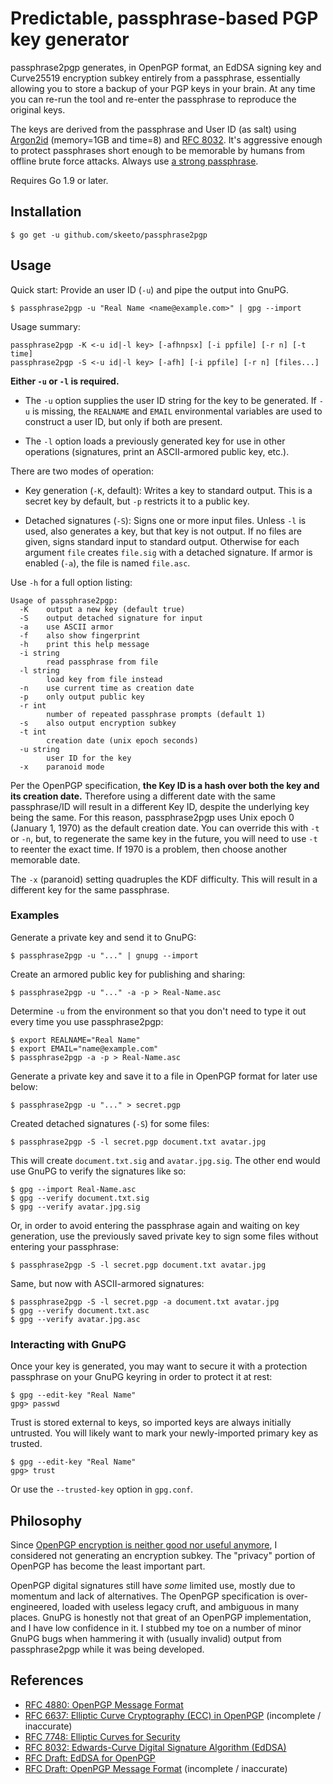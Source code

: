 # Predictable, passphrase-based PGP key generator

passphrase2pgp generates, in OpenPGP format, an EdDSA signing key and
Curve25519 encryption subkey entirely from a passphrase, essentially
allowing you to store a backup of your PGP keys in your brain. At any
time you can re-run the tool and re-enter the passphrase to reproduce
the original keys.

The keys are derived from the passphrase and User ID (as salt) using
[Argon2id][argon2] (memory=1GB and time=8) and [RFC 8032][rfc8032]. It's
aggressive enough to protect passphrases short enough to be memorable by
humans from offline brute force attacks. Always use [a strong
passphrase][dw].

Requires Go 1.9 or later.

[argon2]: https://github.com/P-H-C/phc-winner-argon2
[rfc8032]: https://tools.ietf.org/html/rfc8032
[dw]: https://en.wikipedia.org/wiki/Diceware

## Installation

    $ go get -u github.com/skeeto/passphrase2pgp

## Usage

Quick start: Provide an user ID (`-u`) and pipe the output into GnuPG.

    $ passphrase2pgp -u "Real Name <name@example.com>" | gpg --import

Usage summary:

    passphrase2pgp -K <-u id|-l key> [-afhnpsx] [-i ppfile] [-r n] [-t time]
    passphrase2pgp -S <-u id|-l key> [-afh] [-i ppfile] [-r n] [files...]

**Either `-u` or `-l` is required.**

* The `-u` option supplies the user ID string for the key to be
  generated. If `-u` is missing, the `REALNAME` and `EMAIL`
  environmental variables are used to construct a user ID, but only if
  both are present.

* The `-l` option loads a previously generated key for use in other
  operations (signatures, print an ASCII-armored public key, etc.).

There are two modes of operation:

* Key generation (`-K`, default): Writes a key to standard output. This
  is a secret key by default, but `-p` restricts it to a public key.

* Detached signatures (`-S`): Signs one or more input files. Unless `-l`
  is used, also generates a key, but that key is not output. If no files
  are given, signs standard input to standard output. Otherwise for each
  argument `file` creates `file.sig` with a detached signature. If armor
  is enabled (`-a`), the file is named `file.asc`.

Use `-h` for a full option listing:

    Usage of passphrase2pgp:
      -K	output a new key (default true)
      -S	output detached signature for input
      -a	use ASCII armor
      -f	also show fingerprint
      -h	print this help message
      -i string
        	read passphrase from file
      -l string
        	load key from file instead
      -n	use current time as creation date
      -p	only output public key
      -r int
        	number of repeated passphrase prompts (default 1)
      -s	also output encryption subkey
      -t int
        	creation date (unix epoch seconds)
      -u string
        	user ID for the key
      -x	paranoid mode

Per the OpenPGP specification, **the Key ID is a hash over both the key
and its creation date.** Therefore using a different date with the same
passphrase/ID will result in a different Key ID, despite the underlying
key being the same. For this reason, passphrase2pgp uses Unix epoch 0
(January 1, 1970) as the default creation date. You can override this
with `-t` or `-n`, but, to regenerate the same key in the future, you
will need to use `-t` to reenter the exact time. If 1970 is a problem,
then choose another memorable date.

The `-x` (paranoid) setting quadruples the KDF difficulty. This will
result in a different key for the same passphrase.

### Examples

Generate a private key and send it to GnuPG:

    $ passphrase2pgp -u "..." | gnupg --import

Create an armored public key for publishing and sharing:

    $ passphrase2pgp -u "..." -a -p > Real-Name.asc

Determine `-u` from the environment so that you don't need to type it
out every time you use passphrase2pgp:

    $ export REALNAME="Real Name"
    $ export EMAIL="name@example.com"
    $ passphrase2pgp -a -p > Real-Name.asc

Generate a private key and save it to a file in OpenPGP format for later
use below:

    $ passphrase2pgp -u "..." > secret.pgp

Created detached signatures (`-S`) for some files:

    $ passphrase2pgp -S -l secret.pgp document.txt avatar.jpg

This will create `document.txt.sig` and `avatar.jpg.sig`. The other end
would use GnuPG to verify the signatures like so:

    $ gpg --import Real-Name.asc
    $ gpg --verify document.txt.sig
    $ gpg --verify avatar.jpg.sig

Or, in order to avoid entering the passphrase again and waiting on key
generation, use the previously saved private key to sign some files
without entering your passphrase:

    $ passphrase2pgp -S -l secret.pgp document.txt avatar.jpg

Same, but now with ASCII-armored signatures:

    $ passphrase2pgp -S -l secret.pgp -a document.txt avatar.jpg
    $ gpg --verify document.txt.asc
    $ gpg --verify avatar.jpg.asc

### Interacting with GnuPG

Once your key is generated, you may want to secure it with a protection
passphrase on your GnuPG keyring in order to protect it at rest:

    $ gpg --edit-key "Real Name"
    gpg> passwd

Trust is stored external to keys, so imported keys are always initially
untrusted. You will likely want to mark your newly-imported primary key
as trusted.

    $ gpg --edit-key "Real Name"
    gpg> trust

Or use the `--trusted-key` option in `gpg.conf`.

## Philosophy

Since [OpenPGP encryption is neither good nor useful anymore][mg], I
considered not generating an encryption subkey. The "privacy" portion of
OpenPGP has become the least important part.

OpenPGP digital signatures still have *some* limited use, mostly due to
momentum and lack of alternatives. The OpenPGP specification is
over-engineered, loaded with useless legacy cruft, and ambiguous in many
places. GnuPG is honestly not that great of an OpenPGP implementation,
and I have low confidence in it. I stubbed my toe on a number of minor
GnuPG bugs when hammering it with (usually invalid) output from
passphrase2pgp while it was being developed.

[mg]: https://blog.cryptographyengineering.com/2014/08/13/whats-matter-with-pgp/

## References

* [RFC 4880: OpenPGP Message Format](https://tools.ietf.org/html/rfc4880)
* [RFC 6637: Elliptic Curve Cryptography (ECC) in OpenPGP](https://tools.ietf.org/html/rfc6637) (incomplete / inaccurate)
* [RFC 7748: Elliptic Curves for Security](https://tools.ietf.org/html/rfc7748)
* [RFC 8032: Edwards-Curve Digital Signature Algorithm (EdDSA)](https://tools.ietf.org/html/rfc8032)
* [RFC Draft: EdDSA for OpenPGP](https://tools.ietf.org/html/draft-koch-eddsa-for-openpgp-00)
* [RFC Draft: OpenPGP Message Format](https://tools.ietf.org/html/draft-ietf-openpgp-rfc4880bis-07) (incomplete / inaccurate)
